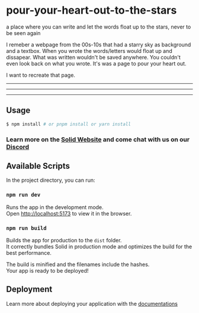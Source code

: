 # pour-your-heart-out-to-the-stars
a place where you can write and let the words float up to the stars, never to be seen again

I remeber a webpage from the 00s-10s that had a starry sky as background and a textbox. When you wrote the words/letters would float up and dissapear. What was written wouldn't be saved anywhere. You couldn't even look back on what you wrote. It's was a page to pour your heart out.

I want to recreate that page.

---
---
---

## Usage

```bash
$ npm install # or pnpm install or yarn install
```

### Learn more on the [Solid Website](https://solidjs.com) and come chat with us on our [Discord](https://discord.com/invite/solidjs)

## Available Scripts

In the project directory, you can run:

### `npm run dev`

Runs the app in the development mode.<br>
Open [http://localhost:5173](http://localhost:5173) to view it in the browser.

### `npm run build`

Builds the app for production to the `dist` folder.<br>
It correctly bundles Solid in production mode and optimizes the build for the best performance.

The build is minified and the filenames include the hashes.<br>
Your app is ready to be deployed!

## Deployment

Learn more about deploying your application with the [documentations](https://vitejs.dev/guide/static-deploy.html)
